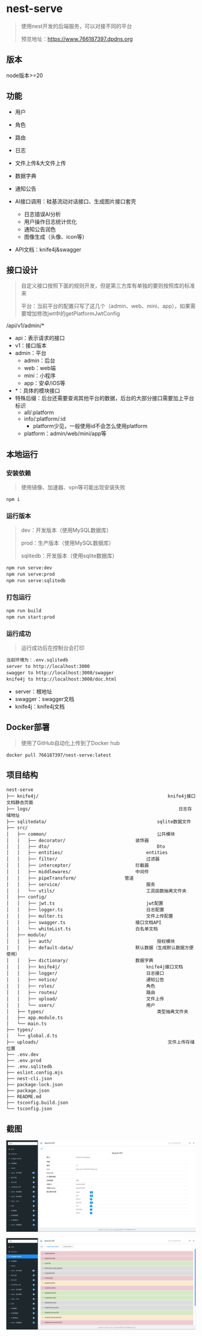 # nest-serve

> 使用nest开发的后端服务，可以对接不同的平台
>
> 预览地址：https://www.766187397.dpdns.org



## 版本

node版本>=20



## 功能

- 用户
- 角色
- 路由
- 日志
- 文件上传&大文件上传
- 数据字典
- 通知公告
- AI接口调用：硅基流动对话接口、生成图片接口套壳
  - 日志错误AI分析
  - 用户操作日志统计优化
  - 通知公告润色
  - 图像生成（头像、icon等）

- API文档：knife4j&swagger





## 接口设计

> 自定义接口按照下面的规则开发，但是第三方库有单独的要则按照库的标准来
>
> 平台：当前平台的配置只写了这几个（admin、web、mini、app），如果需要增加修改jwt中的getPlatformJwtConfig

/api/v1/admin/*

- api：表示请求的接口
- v1：接口版本
- admin：平台
  - admin：后台
  - web：web端
  - mini：小程序
  - app：安卓/iOS等
- *：具体的模块接口
- 特殊后缀：后台还需要查询其他平台的数据，后台的大部分接口需要加上平台标识
  - all/:platform
  - info/:platform/:id
    - platform少见，一般使用id不会怎么使用platform
  - platform：admin/web/mini/app等




## 本地运行

### 安装依赖

> 使用镜像、加速器、vpn等可能出现安装失败

```bash
npm i
```



### 运行版本

> dev：开发版本（使用MySQL数据库）
>
> prod：生产版本（使用MySQL数据库）
>
> sqlitedb：开发版本（使用sqlite数据库）

```bash
npm run serve:dev
npm run serve:prod
npm run serve:sqlitedb
```



### 打包运行

```bash
npm run build
npm run start:prod
```



### 运行成功

> 运行成功后在控制台会打印

```bash
当前环境为：.env.sqlitedb
server to http://localhost:3000
swagger to http://localhost:3000/swagger
knife4j to http://localhost:3000/doc.html
```

- server：根地址
- swagger：swagger文档
- knife4j：knife4j文档



## Docker部署

> 使用了GitHub自动化上传到了Docker hub

```
docker pull 766187397/nest-serve:latest
```





## 项目结构

```
nest-serve
├── knife4j/												knife4j接口文档静态页面
├── logs/														日志存储地址
├── sqlitedata/											sqlite数据文件
├── src/
│   ├── common/											公共模块
│   │   ├── decorator/							装饰器
│   │   ├── dto/										Dto
│   │   ├── entities/								entities
│   │   ├── filter/									过滤器
│   │   ├── interceptor/						拦截器
│   │   ├── middlewares/						中间件
│   │   ├── pipeTransform/					管道
│   │   ├── service/								服务
│   │   └── utils/									工具函数抽离文件夹
│   ├── config/
│   │   ├── jwt.ts									jwt配置
│   │   ├── logger.ts								日志配置
│   │   ├── multer.ts								文件上传配置
│   │   ├── swagger.ts							接口文档API
│   │   └── whiteList.ts						白名单文档
│   ├── module/
│   │   ├── auth/										授权模块
│   │   ├── default-data/						默认数据（生成默认数据方便使用）
│   │   ├── dictionary/							数据字典
│   │   ├── knife4j/								knife4j接口文档
│   │   ├── logger/									日志接口
│   │   ├── notice/									通知公告
│   │   ├── roles/									角色
│   │   ├── routes/									路由
│   │   ├── upload/									文件上传
│   │   └── users/									用户
│   ├── types/											类型抽离文件夹
│   ├── app.module.ts
│   └── main.ts
├── types/
│   └── global.d.ts
├── uploads/												文件上传存储位置
├── .env.dev
├── .env.prod
├── .env.sqlitedb
├── eslint.config.mjs
├── nest-cli.json
├── package-lock.json
├── package.json
├── README.md
├── tsconfig.build.json
└── tsconfig.json
```





## 截图

![image-20250804184851090](example\image-20250804184851090.png)





![image-20250804185031690](example/image-20250804185031690.png)
